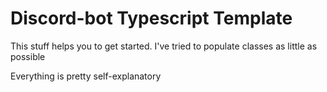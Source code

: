 # Discord-bot Typescript Template
This stuff helps you to get started. I've tried to populate classes as little as possible

Everything is pretty self-explanatory


